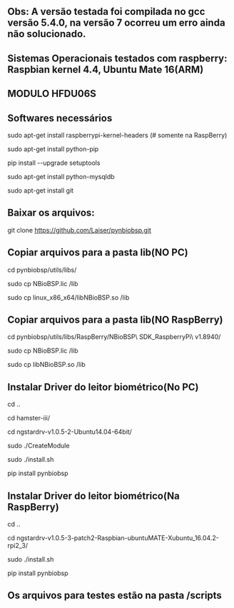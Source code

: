 
## Obs: A versão testada foi compilada no gcc versão 5.4.0, na versão 7 ocorreu um erro ainda não solucionado.
## Sistemas Operacionais testados com raspberry: Raspbian kernel 4.4, Ubuntu Mate 16(ARM)
## MODULO HFDU06S


## Softwares necessários 

sudo apt-get install raspberrypi-kernel-headers (# somente na RaspBerry)

sudo apt-get install python-pip

pip install --upgrade setuptools

sudo apt-get install python-mysqldb

sudo apt-get install git




## Baixar os arquivos:

git clone https://github.com/Laiser/pynbiobsp.git



## Copiar arquivos para a pasta lib(NO PC)

cd pynbiobsp/utils/libs/

sudo cp NBioBSP.lic /lib

sudo cp linux_x86_x64/libNBioBSP.so /lib


## Copiar arquivos para a pasta lib(NO RaspBerry)

cd pynbiobsp/utils/libs/RaspBerry/NBioBSP\ SDK_RaspberryPi\ v1.8940/

sudo cp NBioBSP.lic /lib

sudo cp libNBioBSP.so /lib


## Instalar Driver do leitor biométrico(No PC)

cd ..

cd hamster-iii/

cd ngstardrv-v1.0.5-2-Ubuntu14.04-64bit/

sudo ./CreateModule

sudo ./install.sh

pip install pynbiobsp

## Instalar Driver do leitor biométrico(Na RaspBerry)

cd ..

cd ngstardrv-v1.0.5-3-patch2-Raspbian-ubuntuMATE-Xubuntu_16.04.2-rpi2_3/

sudo ./install.sh

pip install pynbiobsp

## Os arquivos para testes estão na pasta /scripts
